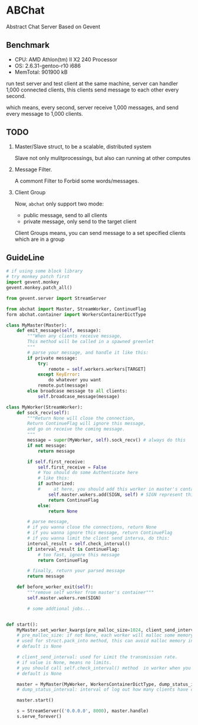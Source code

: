 # ABChat

Abstract Chat Server Based on Gevent

## Benchmark

*   CPU: AMD Athlon(tm) II X2 240 Processor
*   OS: 2.6.31-gentoo-r10 i686
*   MemTotal: 901900 kB


run test server and test client at the same machine,
server can handler 1,000 connected clients,
this clients send message to each other every second.

which means, every second, server receive 1,000 messages, and send every message to 1,000 clients.

## TODO

1.  Master/Slave struct, to be a scalable, distributed system

    Slave not only mulitprocessings, but also can running at other computes

2.  Message Filter.

    A commont Filter to Forbid some words/messages.

3.  Client Group

    Now, `abchat` only support two mode:
    *   public message, send to all clients
    *   private message, only send to the target client

    Client Groups means, you can send message to a set specified clients which are in a group
    

## GuideLine

```python
# if using some block library
# try monkey patch first
import gevent.monkey
gevent.monkey.patch_all()

from gevent.server import StreamServer

from abchat import Master, StreamWorker, ContinueFlag
form abchat.container import WorkersContainerDictType

class MyMaster(Master):
    def emit_message(self, message):
        """When any clients receive message,
        This method will be called in a spawned greenlet
        """
        # parse your message, and handle it like this:
        if private message:
            try:
                remote = self.workers.workers[TARGET]
            except KeyError:
                do whatever you want
            remote.put(message)
        else broadcase message to all clients:
            self.broadcase_message(message)

class MyWorker(StreamWorker):
    def sock_recv(self):
        """Return None will close the connection,
        Return ContinueFlag will ignore this message,
        and go on receive the coming message.
        """
        message = super(MyWorker, self).sock_recv() # always do this
        if not message:
            return message

        if self.first_receive:
            self.first_receive = False
            # You should do some Authenticate here
            # like this:
            if authorized:
            #     at here, you should add this worker in master's container
                self.master.wokers.add(SIGN, self) # SIGN represent this client
                return ContinueFlag
            else:
                return None

        # parse message,
        # if you wanna close the connections, return None
        # if you wanna ignore this message, return ContinueFlag
        # if you wanna limit the client send interva, do this:
        interval_result = self.check_interval()
        if interval_result is ContinueFlag:
            # too fast, ignore this message
            return ContinueFlag

        # finally, return your parsed message
        return message

    def before_worker_exit(self):
        """remove self worker from master's container"""
        self.master.wokers.rem(SIGN)

        # some addtional jobs...


def start():
    MyMaster.set_worker_kwargs(pre_malloc_size=1024, client_send_interval=10)
    # pre_malloc_size: if not None, each worker will malloc some memory when initialize,
    # used for struct.pack_into method, this can avoid malloc memory in each sendall call.
    # default is None

    # client_send_interval: used for Limit the transmission rate.
    # if value is None, means no limits.
    # you should call self.check_interval() method  in worker when you needs
    # default is None

    master = MyMaster(MyWorker, WorkersContainerDictType, dump_status_interval=600)
    # dump_status_interval: interval of log out how many clients have connected. secends

    master.start()

    s = StreamServer(('0.0.0.0', 8000), master.handle)
    s.serve_forever()

```
